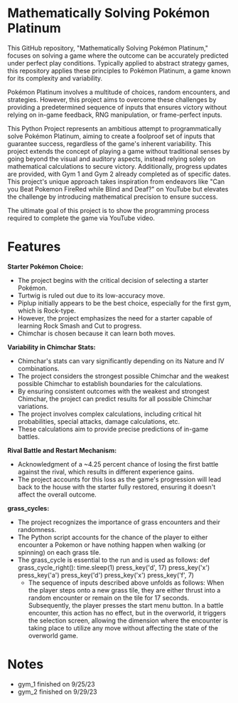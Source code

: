 # Mathematically Solving Pokémon Platinum
This GitHub repository, "Mathematically Solving Pokémon Platinum," focuses on solving a game where the outcome can be accurately predicted under perfect play conditions. Typically applied to abstract strategy games, this repository applies these principles to Pokémon Platinum, a game known for its complexity and variability.

Pokémon Platinum involves a multitude of choices, random encounters, and strategies. However, this project aims to overcome these challenges by providing a predetermined sequence of inputs that ensures victory without relying on in-game feedback, RNG manipulation, or frame-perfect inputs.

This Python Project represents an ambitious attempt to programmatically solve Pokémon Platinum, aiming to create a foolproof set of inputs that guarantee success, regardless of the game's inherent variability. This project extends the concept of playing a game without traditional senses by going beyond the visual and auditory aspects, instead relying solely on mathematical calculations to secure victory. Additionally, progress updates are provided, with Gym 1 and Gym 2 already completed as of specific dates. This project's unique approach takes inspiration from endeavors like "Can you Beat Pokemon FireRed while Blind and Deaf?" on YouTube but elevates the challenge by introducing mathematical precision to ensure success.

The ultimate goal of this project is to show the programming process required to complete the game via YouTube video.

# Features
**Starter Pokémon Choice:**
- The project begins with the critical decision of selecting a starter Pokémon.
- Turtwig is ruled out due to its low-accuracy move.
- Piplup initially appears to be the best choice, especially for the first gym, which is Rock-type.
- However, the project emphasizes the need for a starter capable of learning Rock Smash and Cut to progress.
- Chimchar is chosen because it can learn both moves.

**Variability in Chimchar Stats:**
- Chimchar's stats can vary significantly depending on its Nature and IV combinations.
- The project considers the strongest possible Chimchar and the weakest possible Chimchar to establish boundaries for the calculations.
- By ensuring consistent outcomes with the weakest and strongest Chimchar, the project can predict results for all possible Chimchar variations.
- The project involves complex calculations, including critical hit probabilities, special attacks, damage calculations, etc.
- These calculations aim to provide precise predictions of in-game battles.

**Rival Battle and Restart Mechanism:**
- Acknowledgment of a ~4.25 percent chance of losing the first battle against the rival, which results in different experience gains.
- The project accounts for this loss as the game's progression will lead back to the house with the starter fully restored, ensuring it doesn't affect the overall outcome.

**grass_cycles:**
- The project recognizes the importance of grass encounters and their randomness.
- The Python script accounts for the chance of the player to either encounter a Pokemon or have nothing happen when walking (or spinning) on each grass tile.  
- The grass_cycle is essential to the run and is used as follows:
  def grass_cycle_right():
    time.sleep(1)
    press_key('d', 17)
    press_key('x')
    press_key('a')
    press_key('d')
    press_key('x')
    press_key('f', 7)
  - The sequence of inputs described above unfolds as follows: When the player steps onto a new grass tile, they are either thrust into a random encounter or remain on the tile for 17 seconds. Subsequently, the player presses the start menu button. In a battle encounter, this action has no effect, but in the overworld, it triggers the selection screen, allowing the dimension where the encounter is taking place to utilize any move without affecting the state of the overworld game.


# Notes
- gym_1 finished on 9/25/23
- gym_2 finished on 9/29/23


